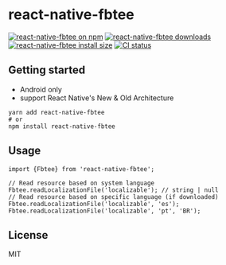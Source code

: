 # react-native-fbtee

[![react-native-fbtee on npm](https://badgen.net/npm/v/react-native-fbtee)](https://www.npmjs.com/package/react-native-fbtee)
[![react-native-fbtee downloads](https://badgen.net/npm/dm/react-native-fbtee)](https://www.npmtrends.com/react-native-fbtee)
[![react-native-fbtee install size](https://packagephobia.com/badge?p=react-native-fbtee)](https://packagephobia.com/result?p=react-native-fbtee)
[![CI status](https://github.com/retyui/react-native-fbtee/actions/workflows/android_ios.yaml/badge.svg)](https://github.com/retyui/react-native-fbtee/actions/workflows/android_ios.yaml)


## Getting started

* Android only
* support React Native's New & Old Architecture

```shell
yarn add react-native-fbtee
# or
npm install react-native-fbtee
```


## Usage

```tsx
import {Fbtee} from 'react-native-fbtee';

// Read resource based on system language
Fbtee.readLocalizationFile('localizable'); // string | null
// Read resource based on specific language (if downloaded)
Fbtee.readLocalizationFile('localizable', 'es');
Fbtee.readLocalizationFile('localizable', 'pt', 'BR');
```

## License

MIT

